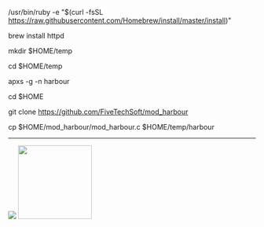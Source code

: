 /usr/bin/ruby -e "$(curl -fsSL https://raw.githubusercontent.com/Homebrew/install/master/install)"

brew install httpd

mkdir $HOME/temp

cd $HOME/temp

apxs -g -n harbour

cd $HOME

git clone https://github.com/FiveTechSoft/mod_harbour

cp $HOME/mod_harbour/mod_harbour.c $HOME/temp/harbour

***

[![](https://bitbucket.org/fivetech/screenshots/downloads/harbour.jpg)](https://harbour.github.io "The Harbour Project")
<a href="https://httpd.apache.org/" alt="The Apache HTTP Server Project"><img width="150" height="150" src="http://www.apache.org/img/support-apache.jpg"></a>
